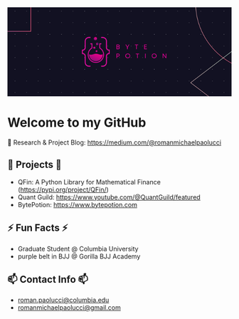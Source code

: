 <img src="banner.PNG" style="object-fit: cover; width:1200px; height:200px;"/>

# Welcome to my GitHub

💬 Research & Project Blog: https://medium.com/@romanmichaelpaolucci

## 🔭 Projects 🔭
- QFin: A Python Library for Mathematical Finance (https://pypi.org/project/QFin/)
- Quant Guild: https://www.youtube.com/@QuantGuild/featured
- BytePotion: https://www.bytepotion.com

## ⚡ Fun Facts ⚡
- Graduate Student @ Columbia University
- purple belt in BJJ @ Gorilla BJJ Academy

## 📫 Contact Info 📫
- roman.paolucci@columbia.edu
- romanmichaelpaolucci@gmail.com

<!--
**romanmichaelpaolucci/RomanMichaelPaolucci** is a ✨ _special_ ✨ repository because its `README.md` (this file) appears on your GitHub profile.

Here are some ideas to get you started:

- 🔭 I’m currently working on ...
- 🌱 I’m currently learning ...
- 👯 I’m looking to collaborate on ...
- 🤔 I’m looking for help with ...
- 💬 Ask me about ...
- 📫 How to reach me: ...
- 😄 Pronouns: ...
- ⚡ Fun fact: ...
-->
